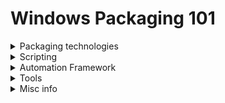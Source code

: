 # Windows Packaging 101
<details><summary> Packaging technologies </summary>
  
### MSI (Microsoft System Installer)
* https://learn.microsoft.com/en-us/windows/win32/msi/
* https://learn.microsoft.com/en-us/windows/win32/msi/command-line-options
* https://learn.microsoft.com/en-us/windows/win32/msi/windows-installer-error-messages

### Installshield
* https://docs.revenera.com/installshield/helplibrary/IHelpContents.htm
* https://docs.revenera.com/installshield26helplib/helplibrary/InstallShieldSilent.htm
* https://docs.revenera.com/installshield/helplibrary/IHelpSetup_EXECmdLine.htm
* https://www.silentinstall.org/installshield

### InstallAnywhere
* https://docs.revenera.com/installanywhere/Content/helplibrary/introduction.htm
* https://docs.revenera.com/installanywhere/Content/helplibrary/ia_ref_command_line_install_uninstall.htm#reference-part2_3621420577_1175434

### Inno
https://jrsoftware.org/ishelp/index.php?topic=setupcmdline

### Install4j
https://www.ej-technologies.com/resources/install4j/help/doc/main/introduction.html

### NSIS
https://nsis.sourceforge.io/Docs/

</details>

<details><summary> Scripting </summary>
  
* PowerShell
* [AutoIt](https://www.autoitscript.com/site/)
* Batch
* VBScript

</details>

<details><summary> Automation Framework </summary>

[PowerShell Application Deployment Toolkit](https://psappdeploytoolkit.com/docs/)

</details>

<details><summary> Tools</summary>
  
* [Orca](https://learn.microsoft.com/en-us/windows/win32/msi/orca-exe)
* https://regexr.com/

</details>

<details><summary> Misc info </summary>
  
* https://helgeklein.com/blog/active-setup-explained/
* https://learn.microsoft.com/en-us/windows/win32/setupapi/run-and-runonce-registry-keys
</details>
